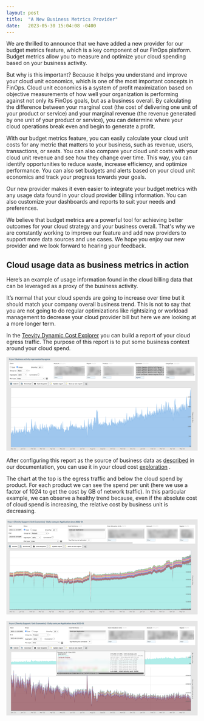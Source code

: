 ```yaml
---
layout: post
title:  "A New Business Metrics Provider"
date:   2023-05-30 15:04:08 -0400
---
```

We are thrilled to announce that we have added a new provider for our budget metrics feature, which is a key component of our FinOps platform. Budget metrics allow you to measure and optimize your cloud spending based on your business activity.

But why is this important? Because it helps you understand and improve your cloud unit economics, which is one of the most important concepts in FinOps. Cloud unit economics is a system of profit maximization based on objective measurements of how well your organization is performing against not only its FinOps goals, but as a business overall. By calculating the difference between your marginal cost (the cost of delivering one unit of your product or service) and your marginal revenue (the revenue generated by one unit of your product or service), you can determine where your cloud operations break even and begin to generate a profit.

With our budget metrics feature, you can easily calculate your cloud unit costs for any metric that matters to your business, such as revenue, users, transactions, or seats. You can also compare your cloud unit costs with your cloud unit revenue and see how they change over time. This way, you can identify opportunities to reduce waste, increase efficiency, and optimize performance. You can also set budgets and alerts based on your cloud unit economics and track your progress towards your goals.

Our new provider makes it even easier to integrate your budget metrics with any usage data found in your cloud provider billing information. You can also customize your dashboards and reports to suit your needs and preferences.

We believe that budget metrics are a powerful tool for achieving better outcomes for your cloud strategy and your business overall. That's why we are constantly working to improve our feature and add new providers to support more data sources and use cases. We hope you enjoy our new provider and we look forward to hearing your feedback.

## Cloud usage data as business metrics in action

Here’s an example of usage information found in the cloud billing data that can be leveraged as a proxy of the business activity.

It’s normal that your cloud spends are going to increase over time but it should match your company overall business trend. This is not to say that you are not going to do regular optimizations like rightsizing or workload management to decrease your cloud provider bill but here we are looking at a more longer term. 

In the [Teevity Dynamic Cost Explorer](https://docs.teevity.com/configuration/saas-teevity-cloud-cost-analytics/reports-for-your-cloud-costs-analytics) you can build a report of your cloud egress traffic. The purpose of this report is to put some business context around your cloud spend. 

![a report based on the egress activity](/assets/images/2023-05-30-a-new-business-metrics-provider-a-new-business-metrics-provider/business-metrics-clod-usage-provider-report-sample.png)

After configuring this report as the source of business data as [described](https://docs.teevity.com/configuration/saas-teevity-cloud-cost-analytics/configuration-of-business-metrics-definitions#h.vnidhdyh5nm3) in our documentation, you can use it in your cloud cost [exploration](https://docs.teevity.com/configuration/saas-teevity-cloud-cost-analytics/configuration-of-business-metrics-definitions#h.ul9o38xs12yq) . 

The chart at the top is the egress traffic and below the cloud spend by product. For each product we can see the spend per unit (here we use a factor of 1024 to get the cost by GB of network traffic). In this particular example, we can observe a healthy trend because, even if the absolute cost of cloud spend is increasing, the relative cost by business unit is decreasing. 

![cloud spend in absolute terms](/assets/images/2023-05-30-a-new-business-metrics-provider-a-new-business-metrics-provider/business-metrics-cloud-usage-compare-absolute-sample.png)

![cloud spend relative to usage data as a proxy of business activity  ](/assets/images/2023-05-30-a-new-business-metrics-provider-a-new-business-metrics-provider/business-metrics-cloud-usage-compare-sample.png)